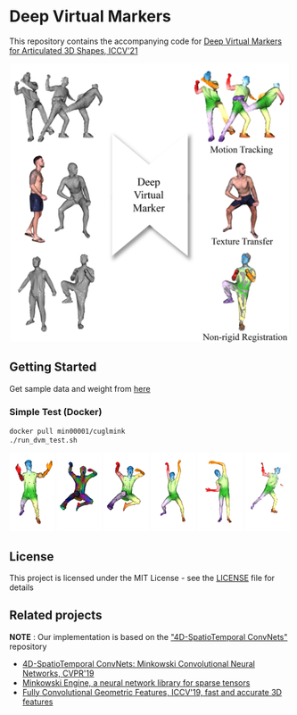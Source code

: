 # Deep Virtual Markers

This repository contains the accompanying code for [Deep Virtual Markers for Articulated 3D Shapes, ICCV'21]()

<p align="center"><img src = "./sample_results/teaser.jpg" height ="500" /> 

## Getting Started

Get sample data and weight from [here]()

### Simple Test (Docker)
```
docker pull min00001/cuglmink
./run_dvm_test.sh
```
<img src = "./sample_results/1.png" width ="16%" /> <img src = "./sample_results/2.png" width ="16%" /> <img src = "./sample_results/2_.png" width ="16%" /> <img src = "./sample_results/3.png" width ="16%" /> <img src = "./sample_results/4.png" width ="16%" /> <img src = "./sample_results/5.png" width ="16%" />

<!-- ### Prerequisites

- Ubuntu 18.06 or higher
- CUDA 10.2 or higher
- pytorch 1.6 or higher
- python 3.8 or higher
- GCC 6 or higher

### Installing -->

## License

This project is licensed under the MIT License - see the [LICENSE](https://github.com/T2Kim/DeepVirtualMarkers/blob/main/LICENSE) file for details 

## Related projects

**NOTE** : Our implementation is based on the ["4D-SpatioTemporal ConvNets"](https://github.com/chrischoy/SpatioTemporalSegmentation) repository
- [4D-SpatioTemporal ConvNets: Minkowski Convolutional Neural Networks, CVPR'19](https://github.com/chrischoy/SpatioTemporalSegmentation)
- [Minkowski Engine, a neural network library for sparse tensors](https://github.com/StanfordVL/MinkowskiEngine)
- [Fully Convolutional Geometric Features, ICCV'19, fast and accurate 3D features](https://github.com/chrischoy/FCGF)
